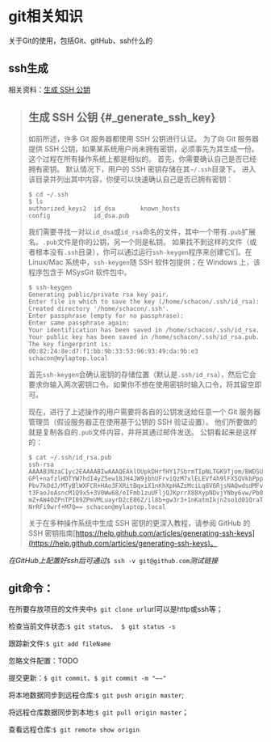# git相关知识

关于Git的使用，包括Git、gitHub、ssh什么的

## ssh生成

相关资料：[生成 SSH 公钥](https://git-scm.com/book/zh/v2/服务器上的-Git-生成-SSH-公钥)

> ## 生成 SSH 公钥 {#_generate_ssh_key}
>
> 如前所述，许多 Git 服务器都使用 SSH 公钥进行认证。 为了向 Git 服务器提供 SSH 公钥，如果某系统用户尚未拥有密钥，必须事先为其生成一份。 这个过程在所有操作系统上都是相似的。 首先，你需要确认自己是否已经拥有密钥。 默认情况下，用户的 SSH 密钥存储在其`~/.ssh`目录下。 进入该目录并列出其中内容，你便可以快速确认自己是否已拥有密钥：
>
> ```
> $ cd ~/.ssh
> $ ls
> authorized_keys2  id_dsa       known_hosts
> config            id_dsa.pub
> ```
>
> 我们需要寻找一对以`id_dsa`或`id_rsa`命名的文件，其中一个带有`.pub`扩展名。`.pub`文件是你的公钥，另一个则是私钥。 如果找不到这样的文件（或者根本没有`.ssh`目录），你可以通过运行`ssh-keygen`程序来创建它们。在 Linux/Mac 系统中，`ssh-keygen`随 SSH 软件包提供；在 Windows 上，该程序包含于 MSysGit 软件包中。
>
> ```
> $ ssh-keygen
> Generating public/private rsa key pair.
> Enter file in which to save the key (/home/schacon/.ssh/id_rsa):
> Created directory '/home/schacon/.ssh'.
> Enter passphrase (empty for no passphrase):
> Enter same passphrase again:
> Your identification has been saved in /home/schacon/.ssh/id_rsa.
> Your public key has been saved in /home/schacon/.ssh/id_rsa.pub.
> The key fingerprint is:
> d0:82:24:8e:d7:f1:bb:9b:33:53:96:93:49:da:9b:e3 schacon@mylaptop.local
> ```
>
> 首先`ssh-keygen`会确认密钥的存储位置（默认是`.ssh/id_rsa`），然后它会要求你输入两次密钥口令。如果你不想在使用密钥时输入口令，将其留空即可。
>
> 现在，进行了上述操作的用户需要将各自的公钥发送给任意一个 Git 服务器管理员（假设服务器正在使用基于公钥的 SSH 验证设置）。 他们所要做的就是复制各自的`.pub`文件内容，并将其通过邮件发送。 公钥看起来是这样的：
>
> ```
> $ cat ~/.ssh/id_rsa.pub
> ssh-rsa AAAAB3NzaC1yc2EAAAABIwAAAQEAklOUpkDHrfHY17SbrmTIpNLTGK9Tjom/BWDSU
> GPl+nafzlHDTYW7hdI4yZ5ew18JH4JW9jbhUFrviQzM7xlELEVf4h9lFX5QVkbPppSwg0cda3
> Pbv7kOdJ/MTyBlWXFCR+HAo3FXRitBqxiX1nKhXpHAZsMciLq8V6RjsNAQwdsdMFvSlVK/7XA
> t3FaoJoAsncM1Q9x5+3V0Ww68/eIFmb1zuUFljQJKprrX88XypNDvjYNby6vw/Pb0rwert/En
> mZ+AW4OZPnTPI89ZPmVMLuayrD2cE86Z/il8b+gw3r3+1nKatmIkjn2so1d01QraTlMqVSsbx
> NrRFi9wrf+M7Q== schacon@mylaptop.local
> ```
>
> 关于在多种操作系统中生成 SSH 密钥的更深入教程，请参阅 GitHub 的 SSH 密钥指南[https://help.github.com/articles/generating-ssh-keys](https://help.github.com/articles/generating-ssh-keys)。

_在GitHub上配置好ssh后可通过_`$ ssh -v git@github.com`_测试链接_

## git命令：

在所要存放项目的文件夹中`$ git clone url`url可以是http或ssh等；

检查当前文件状态:`$ git status`、  `$ git status -s`

跟踪新文件:`$ git add fileName`  

忽略文件配置：TODO  

提交更新：`$ git commit`、`$ git commit -m "~~"`  

将本地数据同步到远程仓库:`$ git push origin master`;  

将远程仓库数据同步到本地:`$ git pull origin master`；

查看远程仓库:`$ git remote show origin`


